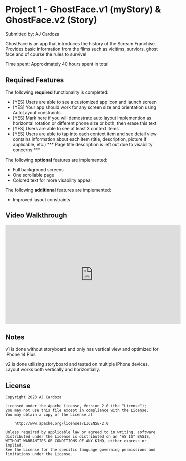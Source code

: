 # Project 1 - GhostFace.v1 (myStory) & GhostFace.v2 (Story)

Submitted by: AJ Cardoza

GhostFace is an app that introduces the history of the Scream Franchise. Provides basic information from the films such as vicitims, surviors, ghost face and of course the rules to survive!

Time spent: Approximately 40 hours spent in total

## Required Features

The following **required** functionality is completed:

- [YES] Users are able to see a customized app icon and launch screen
- [YES] Your app should work for any screen size and orientation using AutoLayout constraints
- [YES] Mark here if you will demostrate auto layout implemention as horizontal rotation or different phone size or both, then erase this text
- [YES] Users are able to see at least 3 context items
- [YES] Users are able to tap into each context item and see detail view contains information about each item (title, description, picture if applicable, etc.) *** Page title description is left out due to visability concerns ***
 
The following **optional** features are implemented:

- Full background screens
- One scrollable page
- Colored text for more visability appeal

The following **additional** features are implemented:

- Improved layout constraints

## Video Walkthrough

<iframe width="560" height="315" src="https://www.youtube.com/embed/LHW0xYdKZM4?si=a9XoMXClaAC7GePn" title="YouTube video player" frameborder="0" allow="accelerometer; autoplay; clipboard-write; encrypted-media; gyroscope; picture-in-picture; web-share" allowfullscreen></iframe>


## Notes

v1 is done without storyboard and only has vertical view and optimized for iPhone 14 Plus

v2 is done utilizing storyboard and tested on multiple iPhone devices. Layout works both vertically and horizontially. 

## License

    Copyright 2023 AJ Cardoza

    Licensed under the Apache License, Version 2.0 (the "License");
    you may not use this file except in compliance with the License.
    You may obtain a copy of the License at

        http://www.apache.org/licenses/LICENSE-2.0

    Unless required by applicable law or agreed to in writing, software
    distributed under the License is distributed on an "AS IS" BASIS,
    WITHOUT WARRANTIES OR CONDITIONS OF ANY KIND, either express or implied.
    See the License for the specific language governing permissions and
    limitations under the License.
